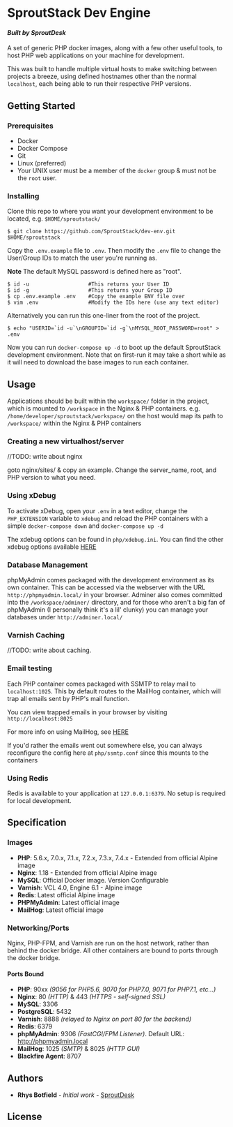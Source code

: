 # SproutStack Dev Engine
#### _Built by SproutDesk_

A set of generic PHP docker images, along with a few other useful tools, to host PHP web applications on your machine for development.

This was built to handle multiple virtual hosts to make switching between projects a breeze, using defined hostnames other than the normal `localhost`, each being able to run their respective PHP versions.

## Getting Started

### Prerequisites

* Docker
* Docker Compose
* Git
* Linux (preferred)
* Your UNIX user must be a member of the `docker` group & must not be the `root` user.

### Installing

Clone this repo to where you want your development environment to be located, e.g. `$HOME/sproutstack/`

```
$ git clone https://github.com/SproutStack/dev-env.git $HOME/sproutstack
```

Copy the `.env.example` file to `.env`. Then modify the `.env` file to change the User/Group IDs to match the user you're running as.

**Note** The default MySQL password is defined here as "root".
```
$ id -u                   #This returns your User ID
$ id -g                   #This returns your Group ID
$ cp .env.example .env    #Copy the example ENV file over
$ vim .env                #Modify the IDs here (use any text editor)
```

Alternatively you can run this one-liner from the root of the project.
```
$ echo "USERID=`id -u`\nGROUPID=`id -g`\nMYSQL_ROOT_PASSWORD=root" > .env
```

Now you can run `docker-compose up -d` to boot up the default SproutStack development environment. Note that on first-run it may take a short while as it will need to download the base images to run each container.

## Usage

Applications should be built within the `workspace/` folder in the project, which is mounted to `/workspace` in the Nginx & PHP containers.
e.g. `/home/developer/sproutstack/workspace/` on the host would map its path to `/workspace/` within the Nginx & PHP containers

### Creating a new virtualhost/server

//TODO: write about nginx

goto nginx/sites/ & copy an example. Change the server_name, root, and PHP version to what you need.

### Using xDebug

To activate xDebug, open your `.env` in a text editor, change the `PHP_EXTENSION` variable to `xdebug` and reload the PHP containers with a simple `docker-compose down` and `docker-compose up -d`

The xdebug options can be found in `php/xdebug.ini`.
You can find the other xdebug options available [HERE](https://xdebug.org/docs/all_settings)

### Database Management

phpMyAdmin comes packaged with the development environment as its own container. This can be accessed via the webserver with the URL `http://phpmyadmin.local/` in your browser.
Adminer also comes committed into the `/workspace/adminer/` directory, and for those who aren't a big fan of phpMyAdmin (I personally think it's a lil' clunky) you can manage your databases under `http://adminer.local/`

### Varnish Caching

//TODO: write about caching.


### Email testing

Each PHP container comes packaged with SSMTP to relay mail to `localhost:1025`. This by default routes to the MailHog container, which will trap all emails sent by PHP's mail function.

You can view trapped emails in your browser by visiting `http://localhost:8025`

For more info on using MailHog, see [HERE](https://hub.docker.com/r/mailhog/mailhog/)

If you'd rather the emails went out somewhere else, you can always reconfigure the config here at `php/ssmtp.conf` since this mounts to the containers

### Using Redis

Redis is available to your application at `127.0.0.1:6379`. No setup is required for local development.


## Specification
### Images
* **PHP**: 5.6.x, 7.0.x, 7.1.x, 7.2.x, 7.3.x, 7.4.x - Extended from official Alpine image
* **Nginx**: 1.18 - Extended from official Alpine image
* **MySQL**: Official Docker image. Version Configurable
* **Varnish**: VCL 4.0, Engine 6.1 - Alpine image
* **Redis**: Latest official Alpine image
* **PHPMyAdmin**: Latest official image
* **MailHog**: Latest official image

### Networking/Ports
Nginx, PHP-FPM, and Varnish are run on the host network, rather than behind the docker bridge.
All other containers are bound to ports through the docker bridge.
#### Ports Bound
* **PHP**: 90xx _(9056 for PHP5.6, 9070 for PHP7.0, 9071 for PHP7.1, etc...)_
* **Nginx**: 80 _(HTTP)_ & 443 _(HTTPS - self-signed SSL)_
* **MySQL**: 3306
* **PostgreSQL**: 5432
* **Varnish**: 8888 _(relayed to Nginx on port 80 for the backend)_
* **Redis**: 6379
* **phpMyAdmin**: 9306 _(FastCGI/FPM Listener)_. Default URL: http://phpmyadmin.local
* **MailHog**: 1025 _(SMTP)_ & 8025 _(HTTP GUI)_
* **Blackfire Agent**: 8707

## Authors

* **Rhys Botfield** - *Initial work* - [SproutDesk](https://sproutdesk.co.uk/)

## License
